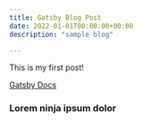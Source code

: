 ```yaml
---
title: Gatsby Blog Post
date: 2022-01-01T00:00:00+00:00
description: "sample blog"

---
```


This is my first post!

[Gatsby Docs](https://www.gatsbyjs.org/docs/gatsby-structure/)

### Lorem ninja ipsum dolor

